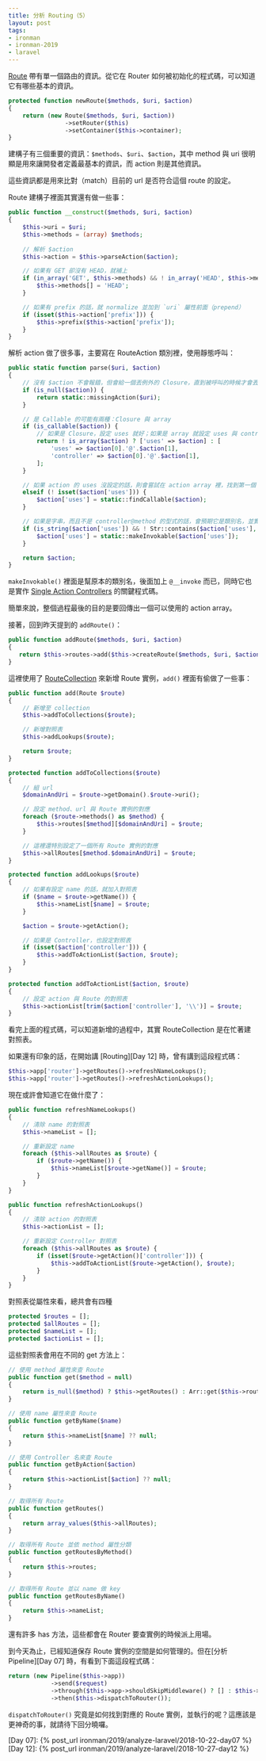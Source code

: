 ```yaml
---
title: 分析 Routing（5）
layout: post
tags:
- ironman
- ironman-2019
- laravel
---
```


[Route][] 帶有單一個路由的資訊。從它在 Router 如何被初始化的程式碼，可以知道它有哪些基本的資訊。

```php
protected function newRoute($methods, $uri, $action)
{
    return (new Route($methods, $uri, $action))
                ->setRouter($this)
                ->setContainer($this->container);
}
```

建構子有三個重要的資訊：`$methods`、`$uri`、`$action`，其中 method 與 uri 很明顯是用來讓開發者定義最基本的資訊，而 action 則是其他資訊。

這些資訊都是用來比對（match）目前的 url 是否符合這個 route 的設定。

Route 建構子裡面其實還有做一些事：

```php
public function __construct($methods, $uri, $action)
{
    $this->uri = $uri;
    $this->methods = (array) $methods;
    
    // 解析 $action
    $this->action = $this->parseAction($action);

    // 如果有 GET 卻沒有 HEAD，就補上
    if (in_array('GET', $this->methods) && ! in_array('HEAD', $this->methods)) {
        $this->methods[] = 'HEAD';
    }

    // 如果有 prefix 的話，就 normalize 並加到 `uri` 屬性前面（prepend）
    if (isset($this->action['prefix'])) {
        $this->prefix($this->action['prefix']);
    }
}
```

解析 action 做了很多事，主要寫在 RouteAction 類別裡，使用靜態呼叫：

```php
public static function parse($uri, $action)
{
    // 沒有 $action 不會報錯，但會給一個丟例外的 Closure，直到被呼叫的時候才會丟例外
    if (is_null($action)) {
        return static::missingAction($uri);
    }

    // 是 Callable 的可能有兩種：Closure 與 array
    if (is_callable($action)) {
        // 如果是 Closure，設定 uses 就好；如果是 array 就設定 uses 與 controler
        return ! is_array($action) ? ['uses' => $action] : [
            'uses' => $action[0].'@'.$action[1],
            'controller' => $action[0].'@'.$action[1],
        ];
    }

    // 如果 action 的 uses 沒設定的話，則會嘗試在 action array 裡，找到第一個 Closure
    elseif (! isset($action['uses'])) {
        $action['uses'] = static::findCallable($action);
    }

    // 如果是字串，而且不是 controller@method 的型式的話，會預期它是類別名，並實作 __invoke 函式
    if (is_string($action['uses']) && ! Str::contains($action['uses'], '@')) {
        $action['uses'] = static::makeInvokable($action['uses']);
    }

    return $action;
}
```

`makeInvokable()` 裡面是幫原本的類別名，後面加上 `@__invoke` 而已，同時它也是實作 [Single Action Controllers](https://laravel.com/docs/5.7/controllers#single-action-controllers) 的關鍵程式碼。

簡單來說，整個過程最後的目的是要回傳出一個可以使用的 action array。

接著，回到昨天提到的 `addRoute()`：
           
```php
public function addRoute($methods, $uri, $action)
{
   return $this->routes->add($this->createRoute($methods, $uri, $action));
}
```

這裡使用了 [RouteCollection][] 來新增 Route 實例，`add()` 裡面有偷做了一些事：

```php
public function add(Route $route)
{
    // 新增至 collection
    $this->addToCollections($route);

    // 新增對照表
    $this->addLookups($route);

    return $route;
}

protected function addToCollections($route)
{
    // 組 url
    $domainAndUri = $route->getDomain().$route->uri();

    // 設定 method、url 與 Route 實例的對應
    foreach ($route->methods() as $method) {
        $this->routes[$method][$domainAndUri] = $route;
    }

    // 這裡還特別設定了一個所有 Route 實例的對應
    $this->allRoutes[$method.$domainAndUri] = $route;
}

protected function addLookups($route)
{
    // 如果有設定 name 的話，就加入對照表
    if ($name = $route->getName()) {
        $this->nameList[$name] = $route;
    }

    $action = $route->getAction();

    // 如果是 Controller，也設定對照表
    if (isset($action['controller'])) {
        $this->addToActionList($action, $route);
    }
}

protected function addToActionList($action, $route)
{
    // 設定 action 與 Route 的對照表
    $this->actionList[trim($action['controller'], '\\')] = $route;
}
```

看完上面的程式碼，可以知道新增的過程中，其實 RouteCollection 是在忙著建對照表。

如果還有印象的話，在開始講 [Routing][Day 12] 時，曾有講到這段程式碼：

```php
$this->app['router']->getRoutes()->refreshNameLookups();
$this->app['router']->getRoutes()->refreshActionLookups();
```

現在或許會知道它在做什麼了：

```php
public function refreshNameLookups()
{
    // 清除 name 的對照表
    $this->nameList = [];

    // 重新設定 name
    foreach ($this->allRoutes as $route) {
        if ($route->getName()) {
            $this->nameList[$route->getName()] = $route;
        }
    }
}

public function refreshActionLookups()
{
    // 清除 action 的對照表
    $this->actionList = [];

    // 重新設定 Controller 對照表
    foreach ($this->allRoutes as $route) {
        if (isset($route->getAction()['controller'])) {
            $this->addToActionList($route->getAction(), $route);
        }
    }
}
```

對照表從屬性來看，總共會有四種

```php
protected $routes = [];
protected $allRoutes = [];
protected $nameList = [];
protected $actionList = [];
```

這些對照表會用在不同的 get 方法上：

```php
// 使用 method 屬性來查 Route
public function get($method = null)
{
    return is_null($method) ? $this->getRoutes() : Arr::get($this->routes, $method, []);
}

// 使用 name 屬性來查 Route
public function getByName($name)
{
    return $this->nameList[$name] ?? null;
}

// 使用 Controller 名來查 Route
public function getByAction($action)
{
    return $this->actionList[$action] ?? null;
}

// 取得所有 Route
public function getRoutes()
{
    return array_values($this->allRoutes);
}

// 取得所有 Route 並依 method 屬性分類
public function getRoutesByMethod()
{
    return $this->routes;
}

// 取得所有 Route 並以 name 做 key 
public function getRoutesByName()
{
    return $this->nameList;
}
```

還有許多 has 方法，這些都會在 Router 要查實例的時候派上用場。

到今天為止，已經知道保存 Route 實例的空間是如何管理的。但在[分析 Pipeline][Day 07] 時，有看到下面這段程式碼：

```php
return (new Pipeline($this->app))
            ->send($request)
            ->through($this->app->shouldSkipMiddleware() ? [] : $this->middleware)
            ->then($this->dispatchToRouter());
```

`dispatchToRouter()` 究竟是如何找到對應的 Route 實例，並執行的呢？這應該是更神奇的事，就請待下回分曉囉。

[Route]: https://github.com/laravel/framework/blob/v5.7.6/src/Illuminate/Routing/Route.php
[RouteCollection]: https://github.com/laravel/framework/blob/v5.7.6/src/Illuminate/Routing/RouteCollection.php
[Router]: https://github.com/laravel/framework/blob/v5.7.6/src/Illuminate/Routing/Router.php

[Day 07]: {% post_url ironman/2019/analyze-laravel/2018-10-22-day07 %}
[Day 12]: {% post_url ironman/2019/analyze-laravel/2018-10-27-day12 %}
